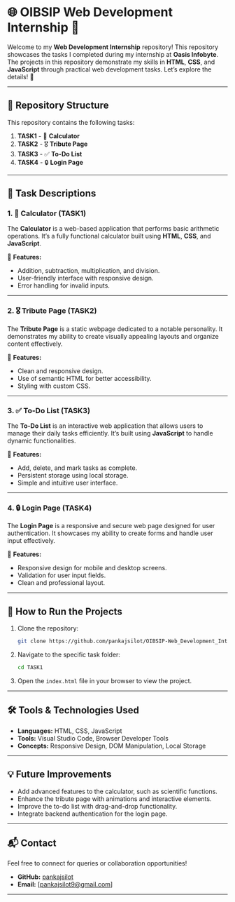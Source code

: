 # 🌐 OIBSIP Web Development Internship 🚀

Welcome to my **Web Development Internship** repository! This repository showcases the tasks I completed during my internship at **Oasis Infobyte**. The projects in this repository demonstrate my skills in **HTML**, **CSS**, and **JavaScript** through practical web development tasks. Let’s explore the details! 🎉

---

## 📂 Repository Structure

This repository contains the following tasks:

1. **TASK1** - 🧮 **Calculator**
2. **TASK2** - 🎖️ **Tribute Page**
3. **TASK3** - ✅ **To-Do List**
4. **TASK4** - 🔒 **Login Page**

---

## 📝 Task Descriptions

### 1. 🧮 Calculator (TASK1)
The **Calculator** is a web-based application that performs basic arithmetic operations. It’s a fully functional calculator built using **HTML**, **CSS**, and **JavaScript**.

📌 **Features:**
- Addition, subtraction, multiplication, and division.
- User-friendly interface with responsive design.
- Error handling for invalid inputs.

---

### 2. 🎖️ Tribute Page (TASK2)
The **Tribute Page** is a static webpage dedicated to a notable personality. It demonstrates my ability to create visually appealing layouts and organize content effectively.

📌 **Features:**
- Clean and responsive design.
- Use of semantic HTML for better accessibility.
- Styling with custom CSS.

---

### 3. ✅ To-Do List (TASK3)
The **To-Do List** is an interactive web application that allows users to manage their daily tasks efficiently. It’s built using **JavaScript** to handle dynamic functionalities.

📌 **Features:**
- Add, delete, and mark tasks as complete.
- Persistent storage using local storage.
- Simple and intuitive user interface.

---

### 4. 🔒 Login Page (TASK4)
The **Login Page** is a responsive and secure web page designed for user authentication. It showcases my ability to create forms and handle user input effectively.

📌 **Features:**
- Responsive design for mobile and desktop screens.
- Validation for user input fields.
- Clean and professional layout.

---

## 🚀 How to Run the Projects

1. Clone the repository:
   ```bash
   git clone https://github.com/pankajsilot/OIBSIP-Web_Development_Internship.git
   ```
2. Navigate to the specific task folder:
   ```bash
   cd TASK1
   ```
3. Open the `index.html` file in your browser to view the project.

---

## 🛠️ Tools & Technologies Used
- **Languages:** HTML, CSS, JavaScript
- **Tools:** Visual Studio Code, Browser Developer Tools
- **Concepts:** Responsive Design, DOM Manipulation, Local Storage

---

## 💡 Future Improvements
- Add advanced features to the calculator, such as scientific functions.
- Enhance the tribute page with animations and interactive elements.
- Improve the to-do list with drag-and-drop functionality.
- Integrate backend authentication for the login page.

---

## 📬 Contact

Feel free to connect for queries or collaboration opportunities!  
- **GitHub:** [pankajsilot](https://github.com/pankajsilot)  
- **Email:** [pankajsilot9@gmail.com]

---
